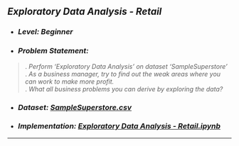 ## _Exploratory Data Analysis - Retail_
* ### _Level: Beginner_
* ### _Problem Statement:_
> . _Perform ‘Exploratory Data Analysis’ on dataset ‘SampleSuperstore’_  
> . _As a business manager, try to find out the weak areas where you can work to make more profit._  
> . _What all business problems you can derive by exploring the data?_  
* ### _Dataset: [SampleSuperstore.csv](SampleSuperstore.csv)_
* ### _Implementation: [Exploratory Data Analysis - Retail.ipynb](Task%20%233%20Exploratory%20Data%20Analysis%20-%20Retail.ipynb)_
---

